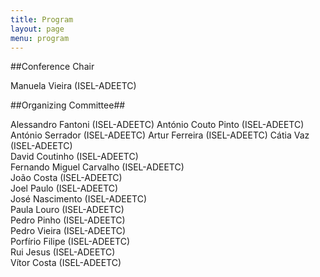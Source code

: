 ```yaml
---
title: Program
layout: page
menu: program
---
```


##Conference Chair 

Manuela Vieira (ISEL-ADEETC) 

##<a name="program-organizing-committee">Organizing Committee</a>##

Alessandro Fantoni (ISEL-ADEETC)
António Couto Pinto (ISEL-ADEETC)
António Serrador (ISEL-ADEETC)
Artur Ferreira (ISEL-ADEETC)
Cátia Vaz (ISEL-ADEETC)   
David Coutinho (ISEL-ADEETC)   
Fernando Miguel Carvalho (ISEL-ADEETC)  
João Costa (ISEL-ADEETC)  
Joel Paulo (ISEL-ADEETC)  
José Nascimento (ISEL-ADEETC)  
Paula Louro (ISEL-ADEETC)  
Pedro Pinho (ISEL-ADEETC)  
Pedro Vieira (ISEL-ADEETC)  
Porfírio Filipe (ISEL-ADEETC)  
Rui Jesus (ISEL-ADEETC)  
Vítor Costa (ISEL-ADEETC)